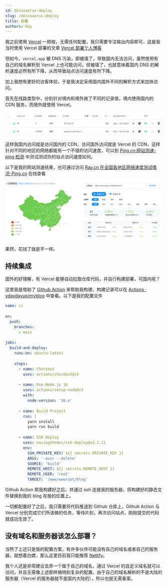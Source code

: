 ```yaml
---
id: docusaurus-deploy
slug: /docusaurus-deploy
title: 部署
authors: Ray
---
```


我之前使用 [Vercel](https://vercel.com) 一把梭，无需任何配置，我只需要专注输出内容即可，这是我当时使用 Vercel 部署的文章 [Vercel 部署个人博客](/blog/vercel-deploy-blog)

但如今，`vercel.app` 被 DNS 污染，即被墙了，导致国内无法访问，虽然使用有自己的域名解析到 Vercel 上也可能访问，但被墙了，也就意味着国内 DNS 的解析速度必然有所下降，从而导致站点访问速度有所下降。

加上我想有更好的访客体验，于是我决定采用国内国外不同的解析方式来加快访问。

首先在线路类型中，分别针对境内和境外做了不同的记录值，境内使用国内的 CDN 服务，而境外就使用 Vercel。

![image-20221204161431863](assert/c44d6c415e062d0cde57fd26251430d7_MD5.png)

这样我国内访问就是访问国内的 CDN，访问国外访问就是 Vercel 的 CDN，这样针对不同的地区的网络都能有一个不错的访问速度，可以到 [Ping.cn:网站测速-ping 检测](https://www.ping.cn/) 中测试测试你的站点访问速度如何。

以下是我的网站测速结果，也可通过访问 [Ray.cn 在全国各地区网络速度测试情况-Ping.cn](https://www.ping.cn/http/ydaydayup.cn) 在线查看

![image-20221204161146327](assert/29a27736e589440605dc38b67ea633b3_MD5.png)

果然，花钱了就是不一样。

## 持续集成

国外的好理解，有 Vercel 能够自动拉取仓库代码，并自行构建部署，可国内呢？

这里我是借助了 [Github Action](https://github.com/marketplace) 来帮助我构建，构建记录可以在 [Actions · ydaydayup/myblog](https://github.com/ydaydayup/myblog/actions) 中查看。以下是我的配置文件

```yaml title='.github/workflows/ci.yml'
name: ci

on:
  push:
    branches:
      - main

jobs:
  build-and-deploy:
    runs-on: ubuntu-latest

    steps:
      - name: Checkout
        uses: actions/checkout@v3

      - name: Use Node.js 16
        uses: actions/setup-node@v3
        with:
          node-version: '16.x'

      - name: Build Project
        run: |
          yarn install
          yarn run build

      - name: SSH Deploy
        uses: easingthemes/ssh-deploy@v2.2.11
        env:
          SSH_PRIVATE_KEY: ${{ secrets.PRIVATE_KEY }}
          ARGS: '-avzr --delete'
          SOURCE: 'build'
          REMOTE_HOST: ${{ secrets.REMOTE_HOST }}
          REMOTE_USER: 'root'
          TARGET: '/www/wwwroot/blog'
```

Github Action 帮我构建好之后，并通过 ssh 连接我的服务器，将构建好的静态文件替换到我的 blog 存放的位置上。

一切都配置好了之后，我只需要将代码推送到 Github 仓库上，Github Action 与 Vercel 分别完成它们所该做的任务，等待片刻，再次访问站点，刚刚提交的代码就成功生效了。

## 没有域名和服务器该怎么部署？

当然了上述只是我的配置方案，有许多伙伴可能没有自己的域名或者自己的服务器，就想着白嫖，那么这里目前我只能推荐 [Netlify](https://www.netlify.com/)。

我个人还是非常建议去弄一个属于自己的域名，通过 Vercel 的自定义域名就可以访问，并且无需像上述那样搞特别复杂的配置。由于自己的域名解析的不是大陆的服务器（Vercel 的服务器就不是国内大陆的），所以也就无需备案。
